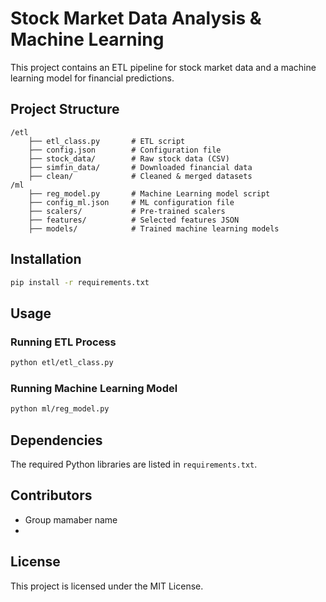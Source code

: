 # Stock Market Data Analysis & Machine Learning

This project contains an ETL pipeline for stock market data and a machine learning model for financial predictions.

## Project Structure

```
/etl
    ├── etl_class.py       # ETL script
    ├── config.json        # Configuration file
    ├── stock_data/        # Raw stock data (CSV)
    ├── simfin_data/       # Downloaded financial data
    ├── clean/             # Cleaned & merged datasets
/ml
    ├── reg_model.py       # Machine Learning model script
    ├── config_ml.json     # ML configuration file
    ├── scalers/           # Pre-trained scalers
    ├── features/          # Selected features JSON
    ├── models/            # Trained machine learning models
```

## Installation

```sh
pip install -r requirements.txt
```

## Usage

### Running ETL Process
```sh
python etl/etl_class.py
```

### Running Machine Learning Model
```sh
python ml/reg_model.py
```

## Dependencies
The required Python libraries are listed in `requirements.txt`.

## Contributors
- Group mamaber name 
- 

## License
This project is licensed under the MIT License.
